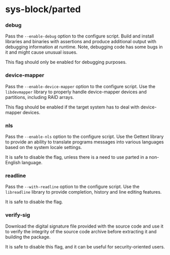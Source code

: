 # sys-block/parted

### debug
Pass the `--enable-debug` option to the configure script. Build and install libraries and binaries with assertions and produce additional output with debugging information at runtime. Note, debugging code has some bugs in it and might cause unusual issues.

This flag should only be enabled for debugging purposes.

### device-mapper
Pass the `--enable-device-mapper` option to the configure script. Use the `libdevmapper` library to properly handle device-mapper devices and partitions, including RAID arrays.

This flag should be enabled if the target system has to deal with device-mapper devices.

### nls
Pass the `--enable-nls` option to the configure script. Use the Gettext library to provide an ability to translate programs messages into various languages based on the system locale settings.

It is safe to disable the flag, unless there is a need to use parted in a non-English language.

### readline
Pass the `--with-readline` option to the configure script. Use the `libreadline` library to provide completion, history and line editing features.

It is safe to disable the flag.

### verify-sig
Download the digital signature file provided with the source code and use it to verify the integrity of the source code archive before extracting it and building the package.

It is safe to disable this flag, and it can be useful for security-oriented users.
